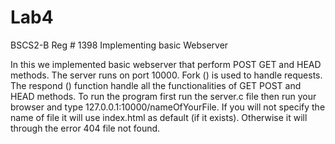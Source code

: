 # Lab4
BSCS2-B
Reg # 1398
Implementing basic Webserver

In this we implemented basic webserver that perform POST GET and HEAD methods.  The server runs on port 10000. Fork () is used to handle requests. The respond () function handle all the functionalities of GET POST and HEAD methods. To run the program first run the server.c file then run your browser and type 127.0.0.1:10000/nameOfYourFile. If you will not specify the name of file it will use index.html as default (if it exists). Otherwise it will through the error 404 file not found. 

